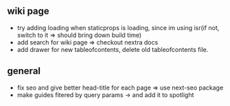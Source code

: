 ## wiki page

- try adding loading when staticprops is loading, since im using isr(if not, switch to it => should bring down build time)
- add search for wiki page => checkout nextra docs
- add drawer for new tableofcontents, delete old tableofcontents file.

## general

- fix seo and give better head-title for each page => use next-seo package
- make guides fitered by query params -> and add it to spotlight
